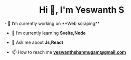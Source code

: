 <h1 align="center">Hi 👋, I'm Yeswanth S</h1>
- 🔭 I’m currently working on **Web scraping**

- 🌱 I’m currently learning **Svelte,Node**

- 💬 Ask me about **Js,React**

- 📫 How to reach me **yeswanthshanmugam@gmail.com**
